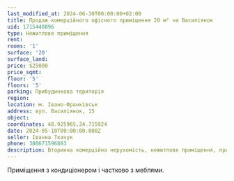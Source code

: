 ```yaml
---
last_modified_at: 2024-06-30T00:00:00+02:00
title: Продаж комерційного офісного приміщення 20 м² на Василіянок
uid: 1715440896
type: Нежитлове приміщення
rent:
rooms: '1'
surface: '20'
surface_land:
price: $25000
price_sqmt:
floor: '5'
floors: '5'
parking: Прибудинкова територія
region:
location: м. Івано-Франківськ
address: вул. Василіянок, 15
object:
coordinates: 48.925965,24.715924
date: 2024-05-10T00:00:00.000Z
seller: Іванна Ткачук
phone: 380671596883
description: Вторинна комерційна нерухомість, нежитлове приміщення, придатне до використання
---
```


Приміщення з кондиціонером і частково з меблями.
